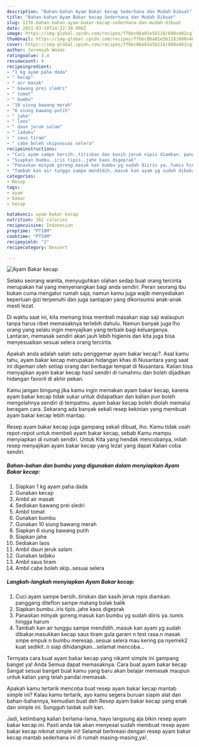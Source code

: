 ```yaml
---
description: "Bahan-bahan Ayam Bakar kecap Sederhana dan Mudah Dibuat"
title: "Bahan-bahan Ayam Bakar kecap Sederhana dan Mudah Dibuat"
slug: 1276-bahan-bahan-ayam-bakar-kecap-sederhana-dan-mudah-dibuat
date: 2021-03-18T14:22:39.896Z
image: https://img-global.cpcdn.com/recipes/ffbbc06a01e5b118/680x482cq70/ayam-bakar-kecap-foto-resep-utama.jpg
thumbnail: https://img-global.cpcdn.com/recipes/ffbbc06a01e5b118/680x482cq70/ayam-bakar-kecap-foto-resep-utama.jpg
cover: https://img-global.cpcdn.com/recipes/ffbbc06a01e5b118/680x482cq70/ayam-bakar-kecap-foto-resep-utama.jpg
author: Jeremiah Woods
ratingvalue: 3.4
reviewcount: 4
recipeingredient:
- "1 kg ayam paha dada"
- " kecap"
- " air masak"
- " bawang prei sledri"
- " tomat"
- " bumbu"
- "10 siung bawang merah"
- "6 siung bawang putih"
- " jahe"
- " laos"
- " daun jeruk salam"
- " ladaku"
- " saus tiram"
- " cabe boleh skipsesuai selera"
recipeinstructions:
- "Cuci ayam sampe bersih..tiriskan dan kasih jeruk nipis diamkan. panggang diteflon sampe matang bolak balik"
- "Siapkan bumbu..iris tipis..jahe kaos digeprak"
- "Panaskan minyak goreng.masuk kan bumbu yg sudah diiris ya..tumis hingga harum"
- "Tambah kan air tunggu sampe mendidih..masuk kan ayam yg sudah dibakar.masukkan kecap saus tiram gula garam n test rasa.n masak smpe empuk n bumbu meresap..sesuai selera mau kering pa nyemek2 kuat sedikit..n siap dihidangkan...selamat mencoba..."
categories:
- Resep
tags:
- ayam
- bakar
- kecap

katakunci: ayam bakar kecap 
nutrition: 262 calories
recipecuisine: Indonesian
preptime: "PT10M"
cooktime: "PT59M"
recipeyield: "2"
recipecategory: Dessert

---
```



![Ayam Bakar kecap](https://img-global.cpcdn.com/recipes/ffbbc06a01e5b118/680x482cq70/ayam-bakar-kecap-foto-resep-utama.jpg)

Selaku seorang wanita, menyuguhkan olahan sedap buat orang tercinta merupakan hal yang menyenangkan bagi anda sendiri. Peran seorang ibu bukan cuma mengatur rumah saja, namun kamu juga wajib menyediakan keperluan gizi terpenuhi dan juga santapan yang dikonsumsi anak-anak mesti lezat.

Di waktu  saat ini, kita memang bisa membeli masakan siap saji walaupun tanpa harus ribet memasaknya terlebih dahulu. Namun banyak juga lho orang yang selalu ingin menyajikan yang terbaik bagi keluarganya. Lantaran, memasak sendiri akan jauh lebih higienis dan kita juga bisa menyesuaikan sesuai selera orang tercinta. 



Apakah anda adalah salah satu penggemar ayam bakar kecap?. Asal kamu tahu, ayam bakar kecap merupakan hidangan khas di Nusantara yang saat ini digemari oleh setiap orang dari berbagai tempat di Nusantara. Kalian bisa menyajikan ayam bakar kecap hasil sendiri di rumahmu dan boleh dijadikan hidangan favorit di akhir pekan.

Kamu jangan bingung jika kamu ingin memakan ayam bakar kecap, karena ayam bakar kecap tidak sukar untuk didapatkan dan kalian pun boleh mengolahnya sendiri di tempatmu. ayam bakar kecap boleh diolah memalui beragam cara. Sekarang ada banyak sekali resep kekinian yang membuat ayam bakar kecap lebih mantap.

Resep ayam bakar kecap juga gampang sekali dibuat, lho. Kamu tidak usah repot-repot untuk membeli ayam bakar kecap, sebab Kamu mampu menyiapkan di rumah sendiri. Untuk Kita yang hendak mencobanya, inilah resep menyajikan ayam bakar kecap yang lezat yang dapat Kalian coba sendiri.

<!--inarticleads1-->

##### Bahan-bahan dan bumbu yang digunakan dalam menyiapkan Ayam Bakar kecap:

1. Siapkan 1 kg ayam paha dada
1. Gunakan  kecap
1. Ambil  air masak
1. Sediakan  bawang prei sledri
1. Ambil  tomat
1. Gunakan  bumbu
1. Gunakan 10 siung bawang merah
1. Siapkan 6 siung bawang putih
1. Siapkan  jahe
1. Sediakan  laos
1. Ambil  daun jeruk salam
1. Gunakan  ladaku
1. Ambil  saus tiram
1. Ambil  cabe boleh skip..sesuai selera




<!--inarticleads2-->

##### Langkah-langkah menyiapkan Ayam Bakar kecap:

1. Cuci ayam sampe bersih..tiriskan dan kasih jeruk nipis diamkan. panggang diteflon sampe matang bolak balik
1. Siapkan bumbu..iris tipis..jahe kaos digeprak
1. Panaskan minyak goreng.masuk kan bumbu yg sudah diiris ya..tumis hingga harum
1. Tambah kan air tunggu sampe mendidih..masuk kan ayam yg sudah dibakar.masukkan kecap saus tiram gula garam n test rasa.n masak smpe empuk n bumbu meresap..sesuai selera mau kering pa nyemek2 kuat sedikit..n siap dihidangkan...selamat mencoba...




Ternyata cara buat ayam bakar kecap yang nikamt simple ini gampang banget ya! Anda Semua dapat memasaknya. Cara buat ayam bakar kecap Sangat sesuai banget buat kamu yang baru akan belajar memasak maupun untuk kalian yang telah pandai memasak.

Apakah kamu tertarik mencoba buat resep ayam bakar kecap mantab simple ini? Kalau kamu tertarik, ayo kamu segera buruan siapin alat dan bahan-bahannya, kemudian buat deh Resep ayam bakar kecap yang enak dan simple ini. Sungguh taidak sulit kan. 

Jadi, ketimbang kalian berlama-lama, hayo langsung aja bikin resep ayam bakar kecap ini. Pasti anda tak akan menyesal sudah membuat resep ayam bakar kecap nikmat simple ini! Selamat berkreasi dengan resep ayam bakar kecap mantab sederhana ini di rumah masing-masing,ya!.

